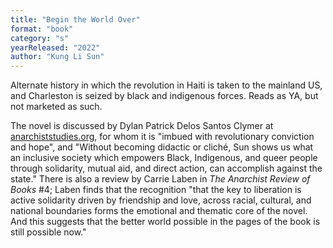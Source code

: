 ```yaml
---
title: "Begin the World Over"
format: "book"
category: "s"
yearReleased: "2022"
author: "Kung Li Sun"
---
```

Alternate history in which the revolution in Haiti is taken to the mainland US, and Charleston is seized by black and indigenous forces. Reads as YA, but not marketed as such.

The novel is discussed by Dylan Patrick Delos Santos Clymer at <a href="https://anarchiststudies.org/organizing-disruption-by-dylan-clymer/">
anarchiststudies.org</a>, for whom it is "imbued with revolutionary conviction and hope", and "Without becoming didactic or cliché, Sun shows us what an 
inclusive society which empowers Black, Indigenous, and queer people through solidarity, mutual aid, and direct action, can accomplish against the state." 
There is also a review by Carrie Laben in _The Anarchist Review of Books_ #4; Laben finds that the recognition "that the key to liberation is active 
solidarity driven by friendship and love, across racial, cultural, and national boundaries forms the emotional and thematic core of the novel. And this suggests 
that the better world possible in the pages of the book is still possible now."

